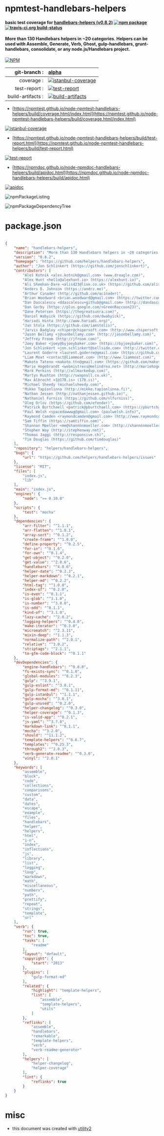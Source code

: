 # npmtest-handlebars-helpers

#### basic test coverage for  [handlebars-helpers (v0.8.2)](https://github.com/helpers/handlebars-helpers)  [![npm package](https://img.shields.io/npm/v/npmtest-handlebars-helpers.svg?style=flat-square)](https://www.npmjs.org/package/npmtest-handlebars-helpers) [![travis-ci.org build-status](https://api.travis-ci.org/npmtest/node-npmtest-handlebars-helpers.svg)](https://travis-ci.org/npmtest/node-npmtest-handlebars-helpers)

#### More than 130 Handlebars helpers in ~20 categories. Helpers can be used with Assemble, Generate, Verb, Ghost, gulp-handlebars, grunt-handlebars, consolidate, or any node.js/Handlebars project.

[![NPM](https://nodei.co/npm/handlebars-helpers.png?downloads=true&downloadRank=true&stars=true)](https://www.npmjs.com/package/handlebars-helpers)

| git-branch : | [alpha](https://github.com/npmtest/node-npmtest-handlebars-helpers/tree/alpha)|
|--:|:--|
| coverage : | [![istanbul-coverage](https://npmtest.github.io/node-npmtest-handlebars-helpers/build/coverage.badge.svg)](https://npmtest.github.io/node-npmtest-handlebars-helpers/build/coverage.html/index.html)|
| test-report : | [![test-report](https://npmtest.github.io/node-npmtest-handlebars-helpers/build/test-report.badge.svg)](https://npmtest.github.io/node-npmtest-handlebars-helpers/build/test-report.html)|
| build-artifacts : | [![build-artifacts](https://npmtest.github.io/node-npmtest-handlebars-helpers/glyphicons_144_folder_open.png)](https://github.com/npmtest/node-npmtest-handlebars-helpers/tree/gh-pages/build)|

- [https://npmtest.github.io/node-npmtest-handlebars-helpers/build/coverage.html/index.html](https://npmtest.github.io/node-npmtest-handlebars-helpers/build/coverage.html/index.html)

[![istanbul-coverage](https://npmtest.github.io/node-npmtest-handlebars-helpers/build/screenCapture.buildCi.browser.%252Ftmp%252Fbuild%252Fcoverage.lib.html.png)](https://npmtest.github.io/node-npmtest-handlebars-helpers/build/coverage.html/index.html)

- [https://npmtest.github.io/node-npmtest-handlebars-helpers/build/test-report.html](https://npmtest.github.io/node-npmtest-handlebars-helpers/build/test-report.html)

[![test-report](https://npmtest.github.io/node-npmtest-handlebars-helpers/build/screenCapture.buildCi.browser.%252Ftmp%252Fbuild%252Ftest-report.html.png)](https://npmtest.github.io/node-npmtest-handlebars-helpers/build/test-report.html)

- [https://npmdoc.github.io/node-npmdoc-handlebars-helpers/build/apidoc.html](https://npmdoc.github.io/node-npmdoc-handlebars-helpers/build/apidoc.html)

[![apidoc](https://npmdoc.github.io/node-npmdoc-handlebars-helpers/build/screenCapture.buildCi.browser.%252Ftmp%252Fbuild%252Fapidoc.html.png)](https://npmdoc.github.io/node-npmdoc-handlebars-helpers/build/apidoc.html)

![npmPackageListing](https://npmtest.github.io/node-npmtest-handlebars-helpers/build/screenCapture.npmPackageListing.svg)

![npmPackageDependencyTree](https://npmtest.github.io/node-npmtest-handlebars-helpers/build/screenCapture.npmPackageDependencyTree.svg)



# package.json

```json

{
    "name": "handlebars-helpers",
    "description": "More than 130 Handlebars helpers in ~20 categories. Helpers can be used with Assemble, Generate, Verb, Ghost, gulp-handlebars, grunt-handlebars, consolidate, or any node.js/Handlebars project.",
    "version": "0.8.2",
    "homepage": "https://github.com/helpers/handlebars-helpers",
    "author": "Jon Schlinkert (https://github.com/jonschlinkert)",
    "contributors": [
        "Aleš Kotnik <ales.kotnik@gmail.com> (www.draagle.com)",
        "Alex Hunt <hello@alexhunt.io> (https://alexhunt.io)",
        "Ali Sheehan-Dare <alisd23@live.co.uk> (https://github.com/alisd23)",
        "Anders D. Johnson (https://andrz.me)",
        "Arthur Cinader (http://github.com/acinader)",
        "Brian Woodward <brian.woodward@gmail.com> (https://twitter.com/doowb)",
        "Dan Dascalescu <ddascalescu+github@gmail.com> (http://dandascalescu.com)",
        "Dan Gorby (https://plus.google.com/+GreenRaccoon23)",
        "Dane Petersen (https://thegreatsunra.com)",
        "Daniel Wabyick (https://github.com/dwabyick)",
        "Hariadi Hinta (http://www.hariadi.org)",
        "Jan Stola (https://github.com/iamstolis)",
        "Jarvis Badgley <chiper@chipersoft.com> (http://www.chipersoft.com)",
        "Jason Bellamy <j@sonbellamy.com> (http://jasonbellamy.com)",
        "Jeffrey Froom (http://jfroom.com)",
        "Joey Baker <joey@byjoeybaker.com> (https://byjoeybaker.com)",
        "Jon Schlinkert <jon.schlinkert@sellside.com> (http://twitter.com/jonschlinkert)",
        "Laurent Goderre <laurent.goderre@gmail.com> (https://github.com/LaurentGoderre)",
        "Liam Moat <contact@liammoat.com> (http://www.liammoat.com)",
        "Makoto Tateno <makoto.ttn@gmail.com> (https://github.com/makotot)",
        "Marie Hogebrandt <webmistress@melindrea.net> (http://mariehogebrandt.se)",
        "Mark Perkins (http://allmarkedup.com)",
        "Martyn Rushton (http://swapnull.co.uk)",
        "Max Albrecht <1@178.is> (178.is)",
        "Michael Sheedy (michaelsheedy.com)",
        "Mikko Tapionlinna (http://mikko.tapionlinna.fi)",
        "Nathan Jessen (http://nathanjessen.github.io)",
        "Nathaniel Furniss (https://github.com/nlfurniss)",
        "Oleg Orlov (https://github.com/efender)",
        "Patrick Burtchaell <patrick@pburtchaell.com> (https://pburtchaell.com)",
        "Paul Welsh <spacedawwwg@gmail.com> (paulwelsh.info)",
        "Raymond Camden <raymondcamden@gmail.com> (http://www.raymondcamden.com)",
        "Sam Tiffin (https://samtiffin.com)",
        "Shannon Moeller <me@shannonmoeller.com> (http://shannonmoeller.com)",
        "Stephen Way (http://stephenway.net)",
        "Thomas Jaggi (http://responsive.ch)",
        "Tim Douglas (https://github.com/timdouglas)"
    ],
    "repository": "helpers/handlebars-helpers",
    "bugs": {
        "url": "https://github.com/helpers/handlebars-helpers/issues"
    },
    "license": "MIT",
    "files": [
        "index.js",
        "lib"
    ],
    "main": "index.js",
    "engines": {
        "node": ">= 0.10.0"
    },
    "scripts": {
        "test": "mocha"
    },
    "dependencies": {
        "arr-filter": "^1.1.1",
        "arr-flatten": "^1.0.1",
        "array-sort": "^0.1.2",
        "create-frame": "^1.0.0",
        "define-property": "^0.2.5",
        "for-in": "^0.1.6",
        "for-own": "^0.1.4",
        "get-object": "^0.2.0",
        "get-value": "^2.0.6",
        "handlebars": "^4.0.6",
        "helper-date": "^0.2.3",
        "helper-markdown": "^0.2.1",
        "helper-md": "^0.2.2",
        "html-tag": "^1.0.0",
        "index-of": "^0.2.0",
        "is-even": "^0.1.1",
        "is-glob": "^3.1.0",
        "is-number": "^3.0.0",
        "is-odd": "^0.1.1",
        "kind-of": "^3.1.0",
        "lazy-cache": "^2.0.2",
        "logging-helpers": "^0.4.0",
        "make-iterator": "^0.3.0",
        "micromatch": "^2.3.11",
        "mixin-deep": "^1.1.3",
        "normalize-path": "^2.0.1",
        "relative": "^3.0.2",
        "striptags": "^2.1.1",
        "to-gfm-code-block": "^0.1.1"
    },
    "devDependencies": {
        "engine-handlebars": "^0.8.0",
        "fs-exists-sync": "^0.1.0",
        "global-modules": "^0.2.3",
        "gulp": "^3.9.1",
        "gulp-eslint": "^3.0.1",
        "gulp-format-md": "^0.1.11",
        "gulp-istanbul": "^1.1.1",
        "gulp-mocha": "^3.0.1",
        "gulp-unused": "^0.2.0",
        "helper-changelog": "^0.3.0",
        "helper-coverage": "^0.1.3",
        "is-valid-app": "^0.2.1",
        "js-yaml": "^3.7.0",
        "markdown-link": "^0.1.1",
        "mocha": "^3.2.0",
        "should": "^11.1.2",
        "template-helpers": "^0.6.7",
        "templates": "^0.25.3",
        "through2": "^2.0.3",
        "verb-generate-readme": "^0.3.0",
        "vinyl": "^2.0.1"
    },
    "keywords": [
        "assemble",
        "block",
        "code",
        "collections",
        "comparisons",
        "custom",
        "data",
        "dates",
        "escape",
        "example",
        "files",
        "handlebars",
        "helper",
        "helpers",
        "html",
        "i-n",
        "index",
        "inflections",
        "js",
        "library",
        "list",
        "logging",
        "loop",
        "markdown",
        "math",
        "miscellaneous",
        "numbers",
        "path",
        "prettify",
        "repeat",
        "strings",
        "template",
        "url"
    ],
    "verb": {
        "run": true,
        "toc": true,
        "tasks": [
            "readme"
        ],
        "layout": "default",
        "copyright": {
            "start": "2013"
        },
        "plugins": [
            "gulp-format-md"
        ],
        "related": {
            "highlight": "template-helpers",
            "list": [
                "assemble",
                "template-helpers",
                "utils"
            ]
        },
        "reflinks": [
            "assemble",
            "handlebars",
            "remarkable",
            "template-helpers",
            "verb",
            "verb-readme-generator"
        ],
        "helpers": [
            "helper-changelog",
            "helper-coverage"
        ],
        "lint": {
            "reflinks": true
        }
    }
}
```



# misc
- this document was created with [utility2](https://github.com/kaizhu256/node-utility2)
